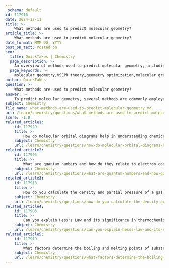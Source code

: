 ```yaml
---
_schema: default
id: 117910
date: 2024-12-11
title: >-
    What methods are used to predict molecular geometry?
article_title: >-
    What methods are used to predict molecular geometry?
date_format: MMM DD, YYYY
post_on_text: Posted on
seo:
  title: QuickTakes | Chemistry
  page_description: >-
    An overview of methods used to predict molecular geometry, including VSEPR theory, computational techniques, and experimental measurements.
  page_keywords: >-
    molecular geometry,VSEPR theory,geometry optimization,molecular graphs,deep learning,quantum mechanical calculations,X-ray crystallography,computational chemistry,experimental techniques
author: QuickTakes
question: >-
    What methods are used to predict molecular geometry?
answer: >-
    To predict molecular geometry, several methods are commonly employed, each with its own principles and applications:\n\n1. **Valence Shell Electron-Pair Repulsion (VSEPR) Theory**: This is one of the most widely used methods for predicting molecular geometry. According to VSEPR theory, the three-dimensional shape of a molecule is determined by the repulsion between the valence shell electron pairs around a central atom. By analyzing the number of bonding pairs and lone pairs of electrons in the Lewis structure of a molecule, one can predict its geometry. For example, in methane (CH4), the central carbon atom has four bonding pairs of electrons, leading to a tetrahedral geometry.\n\n2. **Geometry Optimization**: This computational method involves minimizing the energy of a molecular model to find the most stable arrangement of atoms. By using quantum mechanical calculations, researchers can predict the three-dimensional structure of a molecule more accurately. This method is particularly useful for complex molecules where VSEPR may not provide sufficient detail.\n\n3. **Molecular Graphs and Deep Learning**: Recent advancements in machine learning, particularly geometric deep learning, have introduced methods like Molecular Geometric Deep Learning (Mol-GDL) and frameworks such as ViSNet. These approaches model molecular topology as graphs, allowing for the prediction of molecular properties and geometries based on large datasets of molecular structures.\n\n4. **Experimental Techniques**: Techniques such as X-ray crystallography can provide direct measurements of molecular geometry. While these methods are accurate, they can be time-consuming and costly, making them less practical for rapid predictions.\n\n5. **Computational Chemistry Software**: Various software packages utilize quantum mechanical methods to predict molecular geometries. These tools often combine VSEPR with advanced computational techniques to provide detailed insights into molecular structures.\n\nIn summary, predicting molecular geometry can be achieved through a combination of theoretical models like VSEPR, computational methods such as geometry optimization, and advanced machine learning techniques, along with experimental validation when necessary. Each method has its strengths and is chosen based on the specific requirements of the molecular system being studied.
subject: Chemistry
file_name: what-methods-are-used-to-predict-molecular-geometry.md
url: /learn/chemistry/questions/what-methods-are-used-to-predict-molecular-geometry
score: -1.0
related_article1:
    id: 117929
    title: >-
        How do molecular orbital diagrams help in understanding chemical bonding?
    subject: Chemistry
    url: /learn/chemistry/questions/how-do-molecular-orbital-diagrams-help-in-understanding-chemical-bonding
related_article2:
    id: 117905
    title: >-
        What are quantum numbers and how do they relate to electron configurations?
    subject: Chemistry
    url: /learn/chemistry/questions/what-are-quantum-numbers-and-how-do-they-relate-to-electron-configurations
related_article3:
    id: 117918
    title: >-
        How do you calculate the density and partial pressure of a gas?
    subject: Chemistry
    url: /learn/chemistry/questions/how-do-you-calculate-the-density-and-partial-pressure-of-a-gas
related_article4:
    id: 117903
    title: >-
        Can you explain Hess's Law and its significance in thermochemistry?
    subject: Chemistry
    url: /learn/chemistry/questions/can-you-explain-hesss-law-and-its-significance-in-thermochemistry
related_article5:
    id: 117919
    title: >-
        What factors determine the boiling and melting points of substances?
    subject: Chemistry
    url: /learn/chemistry/questions/what-factors-determine-the-boiling-and-melting-points-of-substances
---
```


&nbsp;